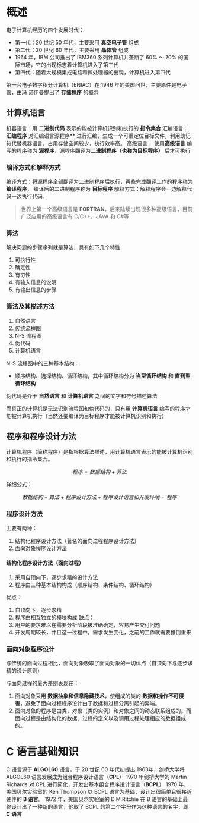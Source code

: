 # 概述
电子计算机经历的四个发展时代：
- 第一代：20 世纪 50 年代，主要采用 **真空电子管** 组成
- 第二代：20 世纪 60 年代，主要采用 **晶体管** 组成
- 1964 年，IBM 公司推出了 IBM360 系列计算机并垄断了 60% ～ 70% 的国际市场，它的出现标志着计算机进入了第三代
- 第四代：随着大规模集成电路和微处理器的出现，计算机进入第四代

第一台电子数字积分计算机（ENIAC）在 1946 年的美国问世，主要原件是电子管，由冯 诺伊曼提出了 **存储程序** 的概念

## 计算机语言
机器语言：用 **二进制代码** 表示的能被计算机识别和执行的 **指令集合**
汇编语言：**汇编程序** 对汇编语言源程序** 进行汇编，生成一个可重定位目标文件，利用助记符代替机器语言，占用存储空间较少，执行效率高。
高级语言： 使用**高级语言** 编写的程序称为 **源程序**，源程序翻译为**二进制程序（也称为目标程序）** 后才可执行

### 编译方式和解释方式
编译方式：将源程序全部翻译为二进制程序后执行，再些完成翻译工作的程序称为 **编译程序**， 编译后的二进制程序称为 **目标程序**
解释方式：解释程序会一边解释代码一边执行代码。

> 世界上第一个高级语言是 **FORTRAN**，后来陆续出现很多种高级语言，目前广泛应用的高级语言有 C/C++、JAVA 和 C#等



### 算法
解决问题的步骤序列就是算法，具有如下几个特性：
1. 可执行性
2. 确定性
3. 有穷性
4. 有输入信息的说明
5. 有输出信息的步骤

### 算法及其描述方法
1. 自然语言
2. 传统流程图
3. N-S 流程图
4. 伪代码
5. 计算机语言

N-S 流程图中的三种基本结构：
- 顺序结构、选择结构、循环结构，其中循环结构分为 **当型循环结构** 和 **直到型循环结构**

伪代码是介于 **自然语言** 和 **计算机语言** 之间的文字和符号描述算法

而真正的计算机是无法识别流程图和伪代码的，只有用 **计算机语言** 编写的程序才能被计算机执行（当然还要编译为目标程序才能被计算机识别和执行）

## 程序和程序设计方法
计算机程序（简称程序）是指根据算法描述，用计算机语言表示的能被计算机识别和执行的指令集合。

$$程序=数据结构+算法$$

详细公式：

$$数据结构+算法+程序设计方法+程序设计语言和开发环境=程序$$

### 程序设计方法
主要有两种：
1. 结构化程序设计方法（著名的面向过程程序设计方法）
2. 面向对象程序设计方法

#### 结构化程序设计方法（面向过程）
1. 采用自顶向下，逐步求精的设计方法
2. 程序由三种基本结构构成（顺序结构、条件结构、循环结构）

优点：
1. 自顶向下，逐步求精
2. 程序由相互独立的模块构成
缺点：
1. 用户的要求难以在需要分析阶段被准确确定，容易产生交付问题
2. 开发周期较长，并且这一过程中，需求发生变化，之前的工作就需要推倒重来

### 面向对象程序设计
与传统的面向过程相比，面向对象吸取了面向对象的一切优点（自顶向下与逐步求精的设计原则）

与面向过程的最大差别表现在：
1. 面向对象采用 **数据抽象和信息隐藏技术**，使组成的类的 **数据和操作不可侵害**，避免了面向过程程序设计由于数据和过程分离引起的弊端。
2. 面向对象的程序是由类，对象（类的实例）和对象之间的动态联系组成的。而面向过程是由结构化的数据、过程的定义以及调用过程处理相应的数据组成的。

# C 语言基础知识
C 语言源于 **ALGOL60** 语言，于 20 世纪 60 年代初提出
1963年，剑桥大学将 ALGOL60 语言发展成为组合程序设计语言（**CPL**）
1970 年剑桥大学的 Martin Richards 对 CPL 进行简化，开发出基本组合程序设计语言（**BCPL**）
1970 年，美国贝尔实验室的 Ken Thompson 以 BCPL 语言为基础，设计出很简单且很接近硬件的 **B 语言**。
1972 年，美国贝尔实验室的 D.M.Ritchie 在 B 语言的基础上最终设计出了一种新的语言，他取了 BCPL 的第二个字母作为这种语言的名字，即 **C 语言**